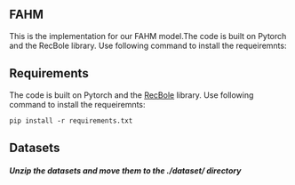 ## FAHM
This is the implementation for our FAHM model.The code is built on Pytorch and the RecBole library. Use following command to install the requeiremnts:

## Requirements
The code is built on Pytorch and the [RecBole](https://github.com/RUCAIBox/RecBole) library. Use following command to install the requeiremnts:

`pip install -r requirements.txt`


## Datasets

##### Unzip the datasets and move them to the *./dataset/* directory


